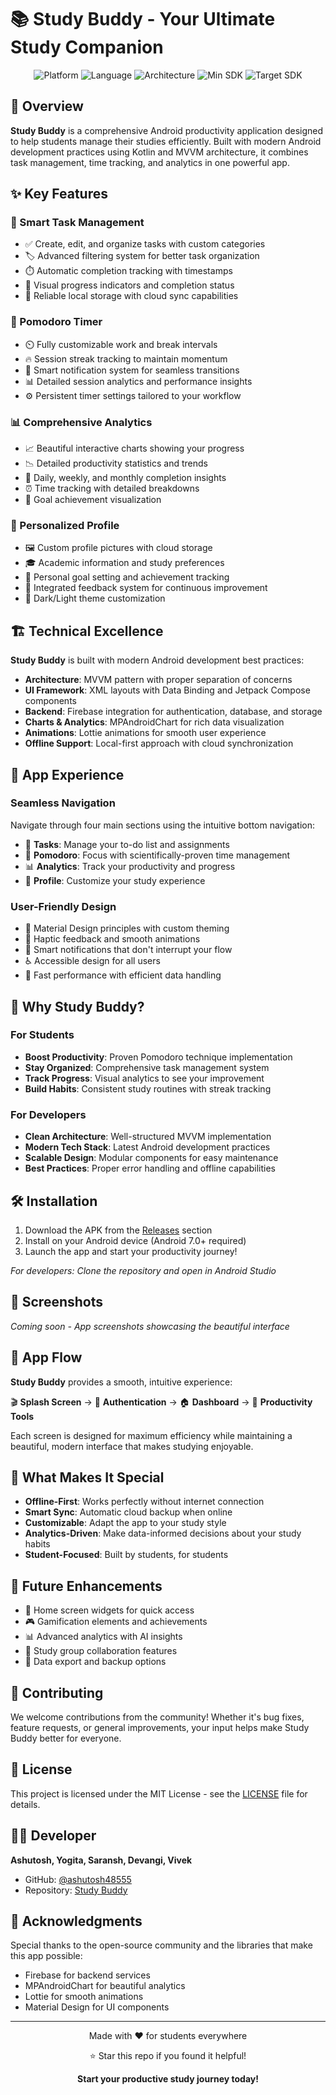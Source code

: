 # 📚 Study Buddy - Your Ultimate Study Companion

<div align="center">
  <img src="https://img.shields.io/badge/Platform-Android-brightgreen" alt="Platform">
  <img src="https://img.shields.io/badge/Language-Kotlin-blue" alt="Language">
  <img src="https://img.shields.io/badge/Architecture-MVVM-orange" alt="Architecture">
  <img src="https://img.shields.io/badge/Min%20SDK-24-red" alt="Min SDK">
  <img src="https://img.shields.io/badge/Target%20SDK-35-green" alt="Target SDK">
</div>

## 🚀 Overview

**Study Buddy** is a comprehensive Android productivity application designed to help students manage their studies efficiently. Built with modern Android development practices using Kotlin and MVVM architecture, it combines task management, time tracking, and analytics in one powerful app.

## ✨ Key Features

### 📝 Smart Task Management
- ✅ Create, edit, and organize tasks with custom categories
- 🏷️ Advanced filtering system for better task organization
- ⏱️ Automatic completion tracking with timestamps
- 👀 Visual progress indicators and completion status
- 💾 Reliable local storage with cloud sync capabilities

### 🍅 Pomodoro Timer
- ⏲️ Fully customizable work and break intervals
- 🔥 Session streak tracking to maintain momentum
- 🔔 Smart notification system for seamless transitions
- 📊 Detailed session analytics and performance insights
- ⚙️ Persistent timer settings tailored to your workflow

### 📊 Comprehensive Analytics
- 📈 Beautiful interactive charts showing your progress
- 📉 Detailed productivity statistics and trends
- 📅 Daily, weekly, and monthly completion insights
- ⏰ Time tracking with detailed breakdowns
- 🎯 Goal achievement visualization

### 👤 Personalized Profile
- 🖼️ Custom profile pictures with cloud storage
- 🎓 Academic information and study preferences
- 🎯 Personal goal setting and achievement tracking
- 💬 Integrated feedback system for continuous improvement
- 🌙 Dark/Light theme customization

## 🏗️ Technical Excellence

**Study Buddy** is built with modern Android development best practices:

- **Architecture**: MVVM pattern with proper separation of concerns
- **UI Framework**: XML layouts with Data Binding and Jetpack Compose components
- **Backend**: Firebase integration for authentication, database, and storage
- **Charts & Analytics**: MPAndroidChart for rich data visualization
- **Animations**: Lottie animations for smooth user experience
- **Offline Support**: Local-first approach with cloud synchronization

## 📱 App Experience

### Seamless Navigation
Navigate through four main sections using the intuitive bottom navigation:
- 📝 **Tasks**: Manage your to-do list and assignments
- 🍅 **Pomodoro**: Focus with scientifically-proven time management
- 📊 **Analytics**: Track your productivity and progress
- 👤 **Profile**: Customize your study experience

### User-Friendly Design
- 🎨 Material Design principles with custom theming
- 📳 Haptic feedback and smooth animations
- 🔔 Smart notifications that don't interrupt your flow
- ♿ Accessible design for all users
- 🚀 Fast performance with efficient data handling

## 🎯 Why Study Buddy?

### For Students
- **Boost Productivity**: Proven Pomodoro technique implementation
- **Stay Organized**: Comprehensive task management system
- **Track Progress**: Visual analytics to see your improvement
- **Build Habits**: Consistent study routines with streak tracking

### For Developers
- **Clean Architecture**: Well-structured MVVM implementation
- **Modern Tech Stack**: Latest Android development practices
- **Scalable Design**: Modular components for easy maintenance
- **Best Practices**: Proper error handling and offline capabilities

## 🛠️ Installation

1. Download the APK from the [Releases](https://github.com/ashutosh48555/Study-Buddy/releases) section
2. Install on your Android device (Android 7.0+ required)
3. Launch the app and start your productivity journey!

*For developers: Clone the repository and open in Android Studio*

## 📸 Screenshots

*Coming soon - App screenshots showcasing the beautiful interface*

## 🎨 App Flow

**Study Buddy** provides a smooth, intuitive experience:

🎬 **Splash Screen** → 🔐 **Authentication** → 🏠 **Dashboard** → 📝 **Productivity Tools**

Each screen is designed for maximum efficiency while maintaining a beautiful, modern interface that makes studying enjoyable.

## 🌟 What Makes It Special

- **Offline-First**: Works perfectly without internet connection
- **Smart Sync**: Automatic cloud backup when online
- **Customizable**: Adapt the app to your study style
- **Analytics-Driven**: Make data-informed decisions about your study habits
- **Student-Focused**: Built by students, for students

## 🔮 Future Enhancements

- 📱 Home screen widgets for quick access
- 🎮 Gamification elements and achievements
- 📊 Advanced analytics with AI insights
- 🤝 Study group collaboration features
- 🔄 Data export and backup options

## 🤝 Contributing

We welcome contributions from the community! Whether it's bug fixes, feature requests, or general improvements, your input helps make Study Buddy better for everyone.

## 📄 License

This project is licensed under the MIT License - see the [LICENSE](LICENSE) file for details.

## 👨‍💻 Developer

**Ashutosh, Yogita, Saransh, Devangi, Vivek**
- GitHub: [@ashutosh48555](https://github.com/ashutosh48555)
- Repository: [Study Buddy](https://github.com/ashutosh48555/Study-Buddy)

## 🙏 Acknowledgments

Special thanks to the open-source community and the libraries that make this app possible:
- Firebase for backend services
- MPAndroidChart for beautiful analytics
- Lottie for smooth animations
- Material Design for UI components

---

<div align="center">
  <p>Made with ❤️ for students everywhere</p>
  <p>⭐ Star this repo if you found it helpful!</p>
  <p><strong>Start your productive study journey today!</strong></p>
</div>

